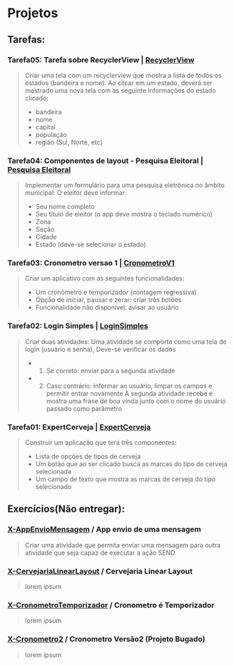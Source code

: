 # Projetos

## Tarefas:

### Tarefa05: Tarefa sobre RecyclerView | [RecyclerView](Tarefa05-RecyclerView/)

> Criar uma tela com um recyclerview que mostra a lista de todos os estados (bandeira e nome). Ao clicar em um estado, deverá ser mostrado uma nova tela com as seguinte informações do estado clicado:
>- bandeira
>- nome
>- capital
>- população
>- região (Sul, Norte, etc)

### Tarefa04: Componentes de layout - Pesquisa Eleitoral | [Pesquisa Eleitoral](Tarefa04-PesquisaEleitoral/)

> Implementar um formulário para uma pesquisa eletrônica no âmbito municipal:
>  O eleitor deve informar:
>- Seu nome completo
>- Seu título de eleitor (o app deve mostra o teclado numérico)
>- Zona
>- Seção
>- Cidade
>- Estado (deve-se selecionar o estado)

### Tarefa03: Cronometro versao 1 | [CronometroV1](Tarefa03-CronometroV1/)

> Criar um aplicativo com as seguintes funcionalidades:
>- Um cronômetro e temporizador (contagem regressiva)
>- Opção de iniciar, pausar e zerar: criar três botões
>- Funcionalidade não disponível: avisar ao usuário

### Tarefa02: Login Simples | [LoginSimples](Tarefa02-LoginSimples/)

> Criar duas atividades:
> Uma atividade se comporta como uma tela de login (usuário e senha), Deve-se verificar os dados
>-   1. Se correto: enviar para a segunda atividade
>-   2. Caso contrário: informar ao usuário, limpar os campos e permitir entrar novamente
> A segunda atividade recebe e mostra uma frase de boa vinda junto com o nome do
usuário passado como parâmetro

### Tarefa01: ExpertCerveja | [ExpertCerveja](Tarefa01-ExpertCerveja/)

> Construir um aplicação que terá três componentes:
>- Lista de opções de tipos de cerveja
>- Um botão que ao ser clicado busca as marcas do tipo de cerveja selecionada
>- Um campo de texto que mostra as marcas de cerveja do tipo selecionado

## Exercícios(Não entregar):

### [X-AppEnvioMensagem](X-AppEnvioMensagem/) / App envio de uma mensagem

> Criar uma atividade que permita enviar uma mensagem para outra atividade
que seja capaz de executar a ação SEND

### [X-CervejariaLinearLayout](X-CervejariaLinearLayout/) / Cervejaria Linear Layout

> lorem ipsum

### [X-CronometroTemporizador](X-CronometroTemporizador/) / Cronometro é Temporizador

> lorem ipsum

### [X-Cronometro2](X-Cronometro2/) / Cronometro Versão2 (Projeto Bugado)

> lorem ipsum



